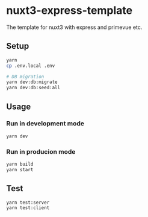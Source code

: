 # nuxt3-express-template

The template for nuxt3 with express and primevue etc.

## Setup

```bash
yarn
cp .env.local .env

# DB migration
yarn dev:db:migrate
yarn dev:db:seed:all
```

## Usage

### Run in development mode

```bash
yarn dev
```

### Run in producion mode

```bash
yarn build
yarn start
```

## Test

```bash
yarn test:server
yarn test:client
```
